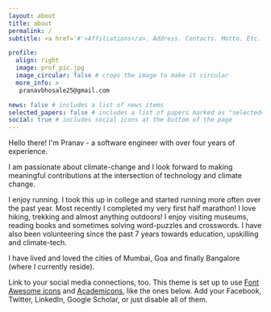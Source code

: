 ```yaml
---
layout: about
title: about
permalink: /
subtitle: <a href='#'>Affiliations</a>. Address. Contacts. Motto. Etc.

profile:
  align: right
  image: prof_pic.jpg
  image_circular: false # crops the image to make it circular
  more_info: >
   pranavbhosale25@gmail.com

news: false # includes a list of news items
selected_papers: false # includes a list of papers marked as "selected={true}"
social: true # includes social icons at the bottom of the page
---
```


Hello there! I'm Pranav - a software engineer with over four years of experience. 

I am passionate about climate-change and I look forward to making meaningful contributions at the intersection of technology and climate change. 

I enjoy running. I took this up in college and started running more often over the past year. Most recently I completed my very first half marathon! I love hiking, trekking and almost anything outdoors! I enjoy visiting museums, reading books and sometimes solving word-puzzles and crosswords. I have also been volunteering since the past 7 years towards education, upskilling and climate-tech.

I have lived and loved the cities of Mumbai, Goa and finally Bangalore (where I currently reside). 

Link to your social media connections, too. This theme is set up to use [Font Awesome icons](https://fontawesome.com/) and [Academicons](https://jpswalsh.github.io/academicons/), like the ones below. Add your Facebook, Twitter, LinkedIn, Google Scholar, or just disable all of them.

